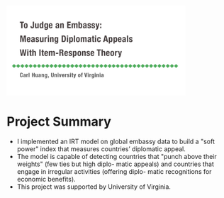 <img src="irt.png" width="80%"/>


# Project Summary
* I implemented an IRT model on global embassy data to build a "soft power" index that measures countries’ diplomatic appeal.
* The model is capable of detecting countries that "punch above their weights" (few ties but high diplo- matic appeals) and countries that engage in irregular activities (offering diplo- matic recognitions for economic benefits).
* This project was supported by University of Virginia.
